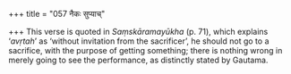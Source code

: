 +++
title = "057 नैकः सुप्याच्"

+++
This verse is quoted in *Saṃskāramayūkha* (p. 71), which explains
‘*avṛtah*’ as ‘without invitation from the sacrificer’, he should not go
to a sacrifice, with the purpose of getting something; there is nothing
wrong in merely going to see the performance, as distinctly stated by
Gautama.


